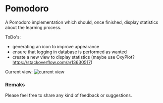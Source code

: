 # Pomodoro
A Pomodoro implementation which should, once finished, display statistics about the learning process.

ToDo's:
 - generating an icon to improve appearance
 - ensure that logging in database is performed as wanted
 - create a new view to display statistics (maybe use OxyPlot? https://stackoverflow.com/a/13630517)

Current view:
![current view](resources/current_view.png)

### Remaks
Please feel free to share any kind of feedback or suggestions.
